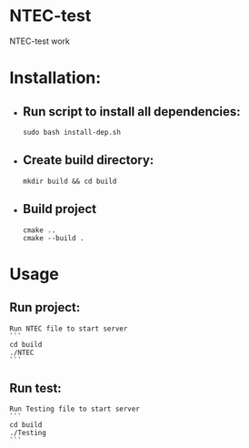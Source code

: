 # NTEC-test
NTEC-test work

# Installation:
* ## Run script to install all dependencies:
    ```
    sudo bash install-dep.sh
    ```
* ## Create build directory:
    ```
    mkdir build && cd build
    ```
* ## Build project
    ```
    cmake ..
    cmake --build .
    ```
# Usage
 ## Run project:
    Run NTEC file to start server
    ```
    cd build
    ./NTEC
    ```
 ## Run test:
    Run Testing file to start server
    ```
    cd build
    ./Testing
    ```
